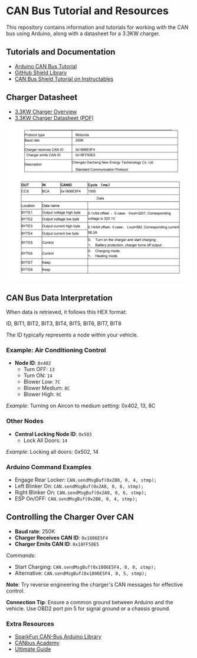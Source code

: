 
# CAN Bus Tutorial and Resources

This repository contains information and tutorials for working with the CAN bus using Arduino, along with a datasheet for a 3.3KW charger.

## Tutorials and Documentation

- [Arduino CAN Bus Tutorial](https://docs.arduino.cc/tutorials/uno-r4-minima/can)
- [GitHub Shield Library](https://seeeddoc.github.io/CAN-BUS_Shield/)
- [CAN Bus Shield Tutorial on Instructables](https://www.instructables.com/Seeed-Studio-CAN-BUS-V20-Hacking-Getting-Started/)

## Charger Datasheet

- [3.3KW Charger Overview](https://www.longrunobc.com/obc-q2-3-3kw-dc48-440v-10-42a-broad-voltage-with-can-stackable-smart-charger-product/)
- [3.3KW Charger Datasheet (PDF)](https://www.longrunobc.com/uploads/DCNE-Q2-3.3-6.6kw-charger-manual0510.pdf)

![Protocol](img/chart.png)

## CAN Bus Data Interpretation

When data is retrieved, it follows this HEX format:

ID, BIT1, BIT2, BIT3, BIT4, BIT5, BIT6, BIT7, BIT8


The ID typically represents a node within your vehicle. 

### Example: Air Conditioning Control
- **Node ID**: `0x402`
  - Turn OFF: `13`
  - Turn ON: `14`
  - Blower Low: `7C`
  - Blower Medium: `8C`
  - Blower High: `9C`

*Example*: Turning on Aircon to medium setting: 0x402, 13, 8C


### Other Nodes
- **Central Locking Node ID**: `0x503`
  - Lock All Doors: `14`

*Example*: Locking all doors: 0x502, 14


### Arduino Command Examples
- Engage Rear Locker: `CAN.sendMsgBuf(0x2B0, 0, 4, stmp);`
- Left Blinker On: `CAN.sendMsgBuf(0x2A8, 0, 6, stmp);`
- Right Blinker On: `CAN.sendMsgBuf(0x2A8, 0, 6, stmp);`
- ESP On/OFF: `CAN.sendMsgBuf(0x2B0, 0, 4, stmp);`

## Controlling the Charger Over CAN

- **Baud rate**: 250K
- **Charger Receives CAN ID**: `0x1806E5F4`
- **Charger Emits CAN ID**: `0x18FF50E5`

*Commands*:
- Start Charging: `CAN.sendMsgBuf(0x1806E5F4, 0, 0, stmp);`
- Alternative: `CAN.sendMsgBuf(0x1806E5F4, 0, 5, stmp);`

**Note**: Try reverse engineering the charger's CAN messages for effective control.

**Connection Tip**: Ensure a common ground between Arduino and the vehicle. Use OBD2 port pin 5 for signal ground or a chassis ground.



### Extra Resources 
- [SparkFun CAN-Bus Arduino Library](https://github.com/sparkfun/SparkFun_CAN-Bus_Arduino_Library)
- [CANbus Academy](https://learn.canbusacademy.com/)
- [Ultimate Guide](img/CANguide.pdf)





